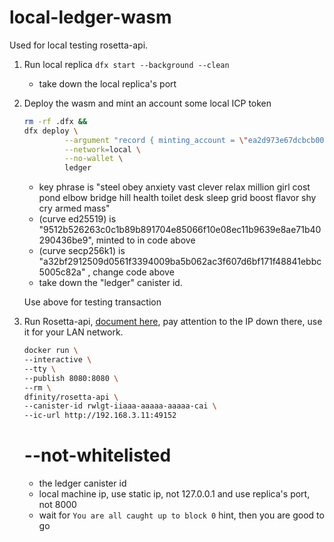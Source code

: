 # local-ledger-wasm
Used for local testing rosetta-api.

1. Run local replica
   `dfx start --background --clean`

   - take down the local replica's port
2. Deploy the wasm and mint an account some local ICP token
   
   ```bash
   rm -rf .dfx &&
   dfx deploy \
            --argument "record { minting_account = \"ea2d973e67dcbcb00f1cfb36d05d600eef68c7513c18dac8ef52d165c1d38c36\"; initial_values = vec { record { \"a32bf2912509d0561f3394009ba5b062ac3f607d6bf171f48841ebbc5005c82a\"; record { e8s = 18446744073709551615 } } }; max_message_size_bytes = null; transaction_window = null; archive_options = null; send_whitelist = vec {}}" \
            --network=local \
            --no-wallet \
            ledger
    ```

    
    - key phrase is "steel obey anxiety vast clever relax million girl cost pond elbow bridge hill health toilet desk sleep grid boost flavor shy cry armed mass"
    - (curve ed25519) is  "9512b526263c0c1b89b891704e85066f10e08ec11b9639e8ae71b40290436be9", minted to in code above
    - (curve secp256k1) is   "a32bf2912509d0561f3394009ba5b062ac3f607d6bf171f48841ebbc5005c82a" , change code above
    - take down the "ledger" canister id.

    Use above for testing transaction

3. Run Rosetta-api, [document here](https://sdk.dfinity.org/docs/integration/ledger-quick-start.html), pay attention to the IP down there, use it for your LAN network.
    

    ```bash
    docker run \
    --interactive \
    --tty \
    --publish 8080:8080 \
    --rm \
    dfinity/rosetta-api \
    --canister-id rwlgt-iiaaa-aaaaa-aaaaa-cai \
    --ic-url http://192.168.3.11:49152
    ```
    # --not-whitelisted
    - the ledger canister id
    - local machine ip, use static ip, not 127.0.0.1 and use replica's port, not 8000
    - wait for `You are all caught up to block 0` hint, then you are good to go